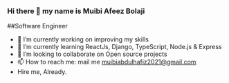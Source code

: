 ### Hi there 👋 my name is Muibi Afeez Bolaji

##Software Engineer

- 🔭 I’m currently working on improving my skills
- 🌱 I’m currently learning ReactJs, Django, TypeScript, Node.js & Express
- 👯 I’m looking to collaborate on Open source projects
- 📫 How to reach me: mail me muibiabdulhafiz2021@gmail.com
- Hire me, Already. 


